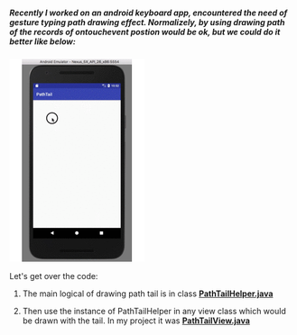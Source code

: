 

##### Recently I worked on an android keyboard app, encountered the need of gesture typing path drawing effect. Normalizely, by using drawing path of the records of ontouchevent postion would be ok, but we could do it better like below:

[![](https://raw.githubusercontent.com/suntabu/AndroidPathTail/master/android_path_tail.gif)](https://www.youtube.com/watch?v=wB3i_P31Sek)

Let's get over the code:

1. The main logical of drawing path tail is in class [**PathTailHelper.java**](https://github.com/suntabu/AndroidPathTail/blob/master/app/src/main/java/com/suntabu/pathtail/PathTailHelper.java)

2. Then use the instance of PathTailHelper in any view class which would be drawn with the tail. In my project it was [**PathTailView.java**](https://github.com/suntabu/AndroidPathTail/blob/master/app/src/main/java/com/suntabu/pathtail/PathTailView.java)

``` java


```

